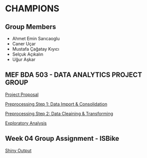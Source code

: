# CHAMPIONS

## Group Members
* Ahmet Emin Sarıcaoglu
* Caner Uçar
* Mustafa Çağatay Kıyıcı
* Selçuk Açıkalın
* Uğur Aşkar

## MEF BDA 503 - DATA ANALYTICS PROJECT GROUP

[Project Proposal](Proposal.html)

[Preprocessing Step 1: Data Import & Consolidation](champions-tefas-data-import.html)

[Preprocessing Step 2: Data Cleaining & Transforming](champions-tefas-data-clean-transform.html)

[Exploratory Analysis](exploratory-analysis.html)

## Week 04 Group Assignment - ISBike

[Shiny Output](https://uguraskar.shinyapps.io/mef04g-champions/)
